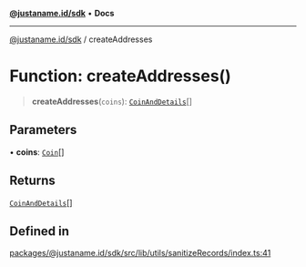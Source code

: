 [**@justaname.id/sdk**](../README.md) • **Docs**

***

[@justaname.id/sdk](../globals.md) / createAddresses

# Function: createAddresses()

> **createAddresses**(`coins`): [`CoinAndDetails`](../type-aliases/CoinAndDetails.md)[]

## Parameters

• **coins**: [`Coin`](../interfaces/Coin.md)[]

## Returns

[`CoinAndDetails`](../type-aliases/CoinAndDetails.md)[]

## Defined in

[packages/@justaname.id/sdk/src/lib/utils/sanitizeRecords/index.ts:41](https://github.com/JustaName-id/JustaName-sdk/blob/626b4b68604f3125538c424811e641247a5bd58d/packages/@justaname.id/sdk/src/lib/utils/sanitizeRecords/index.ts#L41)
